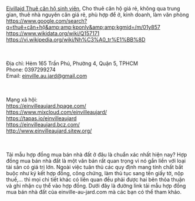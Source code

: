 <a href="https://einville-au-jard.com/">Eivillajd Thuê căn hộ sinh viên</a>, Cho thuê căn hộ giá rẻ, không qua trung gian, thuê nhà nguyên căn giá rẻ, phù hợp để ở, kinh doanh, làm văn phòng
<br><a href="https://www.google.com/search?q=thuê+căn+hộ&amp;amp;kponly&amp;amp;kgmid=/m/01y857">https://www.google.com/search?q=thuê+căn+hộ&amp;amp;kponly&amp;amp;kgmid=/m/01y857</a>
<br><a href="https://www.wikidata.org/wiki/Q157171">https://www.wikidata.org/wiki/Q157171</a>
<br><a href="https://vi.wikipedia.org/wiki/Nh%C3%A0_tr%E1%BB%8D">https://vi.wikipedia.org/wiki/Nh%C3%A0_tr%E1%BB%8D</a>

<br><br>Địa chỉ: Hẻm 165 Trần Phú, Phường 4, Quận 5, TPHCM
<br>Phone: 0397299274
<br>Email: einville.au.jard@gmail.com 

<br><br>Mạng xã hội:
<br><a href="https://einvilleaujard.hpage.com/">https://einvilleaujard.hpage.com/</a>
<br><a href="https://www.mixcloud.com/einvilleaujard/">https://www.mixcloud.com/einvilleaujard/</a>
<br><a href="https://tapas.io/einvilleaujard">https://tapas.io/einvilleaujard</a>
<br><a href="https://einvilleaujard.bcz.com/">https://einvilleaujard.bcz.com/</a>
<br><a href="http://www.einvilleaujard.sitew.org/">http://www.einvilleaujard.sitew.org/</a>

<br><br>Tải mẫu hợp đồng mua bán nhà đất ở đâu là chuẩn xác nhất hiện nay? Hợp đồng mua bán nhà đất là một văn bản rất quan trọng vì nó gắn liền với loại tài sản có giá trị lớn. Ngoài việc tuân thủ các quy định mang tính chất bắt buộc như ký kết hợp đồng, công chứng, làm thủ tục sang tên giấy tờ, nộp thuế,… thì mọi chi tiết khác có liên quan đều phải được hai bên thỏa thuận và ghi nhận cụ thể vào hợp đồng. Dưới đây là đường link tải mẫu hợp đồng mua bán nhà đất của einville-au-jard.com mà các bạn có thể tham khảo.

